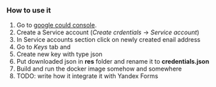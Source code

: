 ### How to use it

1. Go to [google could console](https://console.cloud.google.com/apis/credentials).
2. Create a Service account (_Create crdentials_ -> _Service account_)
3. In Service accounts section click on newly created enail address
4. Go to _Keys_ tab and 
5. Create new key with type json
6. Put downloaded json in __res__ folder and rename it to __credentials.json__
7. Build and run the docker image somehow and somewhere
8. TODO: write how it integrate it with Yandex Forms
